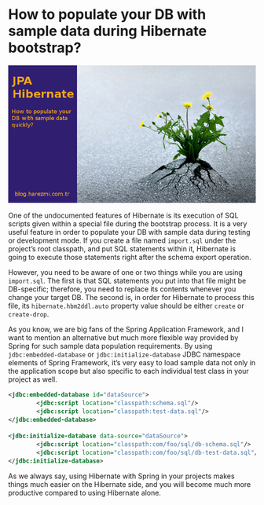 # How to populate your DB with sample data during Hibernate bootstrap?

![](images/jpa_hibernate_data_population.png)

One of the undocumented features of Hibernate is its execution of SQL scripts given within a special file during the 
bootstrap process. It is a very useful feature in order to populate your DB with sample data during testing or development 
mode. If you create a file named `import.sql` under the project’s root classpath, and put SQL statements within it, 
Hibernate is going to execute those statements right after the schema export operation.

However, you need to be aware of one or two things while you are using `import.sql`. The first is that SQL statements you 
put into that file might be DB-specific; therefore, you need to replace its contents whenever you change your target DB. 
The second is, in order for Hibernate to process this file, its `hibernate.hbm2ddl.auto` property value should be either 
`create` or `create-drop`.

As you know, we are big fans of the Spring Application Framework, and I want to mention an alternative but much more 
flexible way provided by Spring for such sample data population requirements. By using `jdbc:embedded-database` or 
`jdbc:initialize-database` JDBC namespace elements of Spring Framework, it’s very easy to load sample data not only in 
the application scope but also specific to each individual test class in your project as well.

```xml
<jdbc:embedded-database id="dataSource">
        <jdbc:script location="classpath:schema.sql"/>
        <jdbc:script location="classpath:test-data.sql"/>
</jdbc:embedded-database>

<jdbc:initialize-database data-source="dataSource">
        <jdbc:script location="classpath:com/foo/sql/db-schema.sql"/>
        <jdbc:script location="classpath:com/foo/sql/db-test-data.sql"/>
</jdbc:initialize-database>
```

As we always say, using Hibernate with Spring in your projects makes things much easier on the Hibernate side, and you 
will become much more productive compared to using Hibernate alone.
